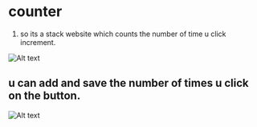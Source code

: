 # counter
1. so its a stack website which counts the number of time u click increment. 

![Alt text](https://i.imgur.com/EoznfEt.png "Optional title")

## u can add and save the number of times u click on the button. 
![Alt text](https://i.imgur.com/ItcphfV.png)

